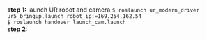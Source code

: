 # 
__step 1:__ launch UR robot and camera
`$ roslaunch ur_modern_driver ur5_bringup.launch robot_ip:=169.254.162.54`  
`$ roslaunch handover launch_cam.launch`  
__step 2:__ 
